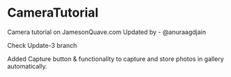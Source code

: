 # CameraTutorial
Camera tutorial on JamesonQuave.com
Updated by - @anuraagdjain

Check Update-3 branch

Added Capture button & functionality to capture and store photos in gallery automatically. 
